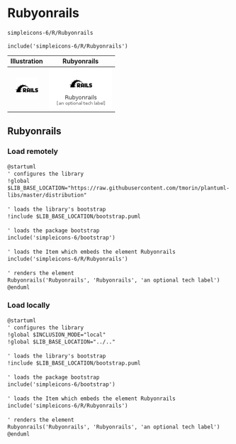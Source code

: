 # Rubyonrails


```text
simpleicons-6/R/Rubyonrails
```

```text
include('simpleicons-6/R/Rubyonrails')
```



| Illustration | Rubyonrails |
| :---: | :---: |
| ![illustration for Illustration](../../simpleicons-6/R/Rubyonrails.png) | ![illustration for Rubyonrails](../../simpleicons-6/R/Rubyonrails.Local.png) |




## Rubyonrails

### Load remotely
```plantuml
@startuml
' configures the library
!global $LIB_BASE_LOCATION="https://raw.githubusercontent.com/tmorin/plantuml-libs/master/distribution"

' loads the library's bootstrap
!include $LIB_BASE_LOCATION/bootstrap.puml

' loads the package bootstrap
include('simpleicons-6/bootstrap')

' loads the Item which embeds the element Rubyonrails
include('simpleicons-6/R/Rubyonrails')

' renders the element
Rubyonrails('Rubyonrails', 'Rubyonrails', 'an optional tech label')
@enduml
```

### Load locally
```plantuml
@startuml
' configures the library
!global $INCLUSION_MODE="local"
!global $LIB_BASE_LOCATION="../.."

' loads the library's bootstrap
!include $LIB_BASE_LOCATION/bootstrap.puml

' loads the package bootstrap
include('simpleicons-6/bootstrap')

' loads the Item which embeds the element Rubyonrails
include('simpleicons-6/R/Rubyonrails')

' renders the element
Rubyonrails('Rubyonrails', 'Rubyonrails', 'an optional tech label')
@enduml
```

